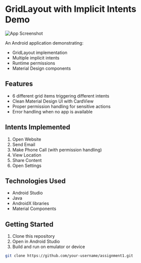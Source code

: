 # GridLayout with Implicit Intents Demo

![App Screenshot](screenshots/screenshot1.png) <!-- Add this later after taking screenshots -->

An Android application demonstrating:
- GridLayout implementation
- Multiple implicit intents
- Runtime permissions
- Material Design components

## Features
- 6 different grid items triggering different intents
- Clean Material Design UI with CardView
- Proper permission handling for sensitive actions
- Error handling when no app is available

## Intents Implemented
1. Open Website
2. Send Email
3. Make Phone Call (with permission handling)
4. View Location
5. Share Content
6. Open Settings

## Technologies Used
- Android Studio
- Java
- AndroidX libraries
- Material Components

## Getting Started
1. Clone this repository
2. Open in Android Studio
3. Build and run on emulator or device

```bash
git clone https://github.com/your-username/assignment1.git
```

